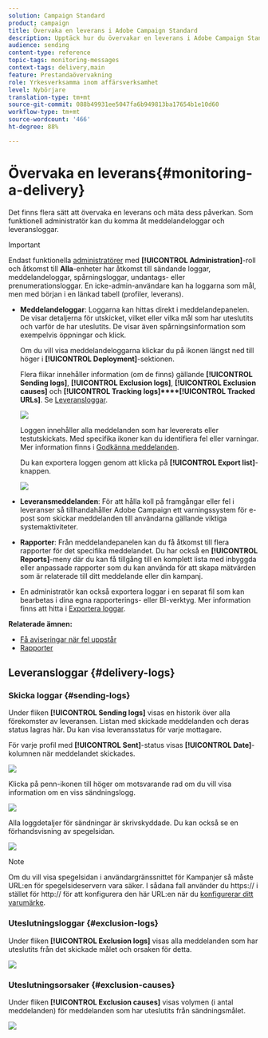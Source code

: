 ```yaml
---
solution: Campaign Standard
product: campaign
title: Övervaka en leverans i Adobe Campaign Standard
description: Upptäck hur du övervakar en leverans i Adobe Campaign Standard.
audience: sending
content-type: reference
topic-tags: monitoring-messages
context-tags: delivery,main
feature: Prestandaövervakning
role: Yrkesverksamma inom affärsverksamhet
level: Nybörjare
translation-type: tm+mt
source-git-commit: 088b49931ee5047fa6b949813ba17654b1e10d60
workflow-type: tm+mt
source-wordcount: '466'
ht-degree: 88%

---
```



# Övervaka en leverans{#monitoring-a-delivery}

Det finns flera sätt att övervaka en leverans och mäta dess påverkan. Som funktionell administratör kan du komma åt meddelandeloggar och leveransloggar.

>[!IMPORTANT]
>
>Endast funktionella [administratörer](../../administration/using/users-management.md#functional-administrators) med **[!UICONTROL Administration]**-roll och åtkomst till **Alla**-enheter har åtkomst till sändande loggar, meddelandeloggar, spårningsloggar, undantags- eller prenumerationsloggar. En icke-admin-användare kan ha loggarna som mål, men med början i en länkad tabell (profiler, leverans).

* **Meddelandeloggar**: Loggarna kan hittas direkt i meddelandepanelen. De visar detaljerna för utskicket, vilket eller vilka mål som har uteslutits och varför de har uteslutits. De visar även spårningsinformation som exempelvis öppningar och klick.

   Om du vill visa meddelandeloggarna klickar du på ikonen längst ned till höger i **[!UICONTROL Deployment]**-sektionen.

   Flera flikar innehåller information (om de finns) gällande **[!UICONTROL Sending logs]**, **[!UICONTROL Exclusion logs]**, **[!UICONTROL Exclusion causes]** och **[!UICONTROL Tracking logs]****[!UICONTROL Tracked URLs]**.    Se [Leveransloggar](#delivery-logs).

   ![](assets/sending_delivery1.png)

   Loggen innehåller alla meddelanden som har levererats eller testutskickats.  Med specifika ikoner kan du identifiera fel eller varningar.    Mer information finns i [Godkänna meddelanden](../../sending/using/previewing-messages.md).

   Du kan exportera loggen genom att klicka på **[!UICONTROL Export list]**-knappen.

   ![](assets/sending_delivery2.png)

* **Leveransmeddelanden**: För att hålla koll på framgångar eller fel i leveranser så tillhandahåller Adobe Campaign ett varningssystem för e-post som skickar meddelanden till användarna gällande viktiga systemaktiviteter.
* **Rapporter**: Från meddelandepanelen kan du få åtkomst till flera rapporter för det specifika meddelandet.    Du har också en **[!UICONTROL Reports]**-meny där du kan få tillgång till en komplett lista med inbyggda eller anpassade rapporter som du kan använda för att skapa mätvärden som är relaterade till ditt meddelande eller din kampanj.
* En administratör kan också exportera loggar i en separat fil som kan bearbetas i dina egna rapporterings- eller BI-verktyg.  Mer information finns att hitta i [Exportera loggar](../../automating/using/exporting-logs.md).

**Relaterade ämnen:**

* [Få aviseringar när fel uppstår](../../sending/using/receiving-alerts-when-failures-happen.md)
* [Rapporter](../../reporting/using/about-dynamic-reports.md)

## Leveransloggar {#delivery-logs}

### Skicka loggar {#sending-logs}

Under fliken **[!UICONTROL Sending logs]** visas en historik över alla förekomster av leveransen.        Listan med skickade meddelanden och deras status lagras här.        Du kan visa leveransstatus för varje mottagare.

För varje profil med **[!UICONTROL Sent]**-status visas **[!UICONTROL Date]**-kolumnen när meddelandet skickades.

![](assets/sending_delivery3.png)

Klicka på penn-ikonen till höger om motsvarande rad om du vill visa information om en viss sändningslogg.

![](assets/sending_access-sending-log.png)

Alla loggdetaljer för sändningar är skrivskyddade.  Du kan också se en förhandsvisning av spegelsidan.

![](assets/sending_sending-log.png)

>[!NOTE]
>
>Om du vill visa spegelsidan i användargränssnittet för Kampanjer så måste URL:en för spegelsideservern vara säker.  I sådana fall använder du https:// i stället för http:// för att konfigurera den här URL:en när du [konfigurerar ditt varumärke](../../administration/using/branding.md#configuring-and-using-brands).

### Uteslutningsloggar {#exclusion-logs}

Under fliken **[!UICONTROL Exclusion logs]** visas alla meddelanden som har uteslutits från det skickade målet och orsaken för detta.

![](assets/sending_delivery4.png)

### Uteslutningsorsaker {#exclusion-causes}

Under fliken **[!UICONTROL Exclusion causes]** visas volymen (i antal meddelanden) för meddelanden som har uteslutits från sändningsmålet.

![](assets/sending_delivery5.png)
